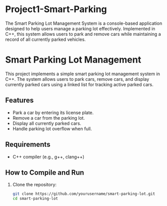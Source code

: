 # Project1-Smart-Parking
The Smart Parking Lot Management System is a console-based application designed to help users manage a parking lot effectively. Implemented in C++, this system allows users to park and remove cars while maintaining a record of all currently parked vehicles.
# Smart Parking Lot Management

This project implements a simple smart parking lot management system in C++. The system allows users to park cars, remove cars, and display currently parked cars using a linked list for tracking active parked cars.

## Features

- Park a car by entering its license plate.
- Remove a car from the parking lot.
- Display all currently parked cars.
- Handle parking lot overflow when full.

## Requirements

- C++ compiler (e.g., g++, clang++)

## How to Compile and Run

1. Clone the repository:
   ```bash
   git clone https://github.com/yourusername/smart-parking-lot.git
   cd smart-parking-lot
